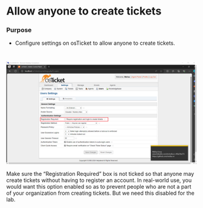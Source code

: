 # Allow anyone to create tickets

<h3>Purpose</h3>

- Configure settings on osTicket to allow anyone to create tickets.

#
<img src="https://raw.githubusercontent.com/melisaaaaaaaaa-er/osticket-images/main/41.png"/>

Make sure the “Registration Required” box is not ticked so that anyone may create tickets without having to register an account.
In real-world use, you would want this option enabled so as to prevent people who are not a part of your organization from creating tickets. But we need this disabled for the lab.
